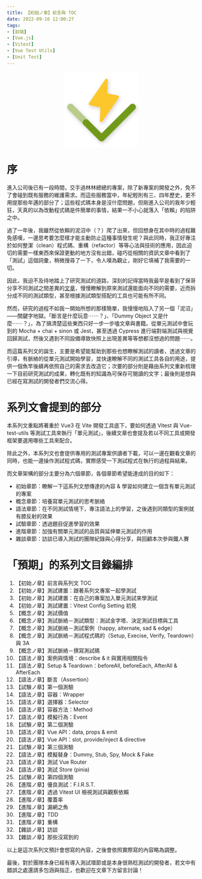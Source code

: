 ```yaml
---
title: 【初始ノ章】前言與 TOC
date: 2022-09-16 12:00:27
tags:
- [前端]
- [Vue.js]
- [Vitest]
- [Vue Test Utils]
- [Unit Test]
---
```


<div style="display:flex;justify-content:center;">
  <img style="object-fit:cover;" alt="vitest-logo" src='/images/vitest-logo.svg' width='200px' height='200px' />
</div>

# 序

進入公司後已有一段時間，交手過林林總總的專案，除了新專案的開發之外，免不了會碰到既有服務的維護需求。而這些服務當中，年紀輕則有三、四年歷史，更不用提那些年邁的部分了；這些程式碼本身是沒什麼問題，但剛進入公司的我年少輕狂，天真的以為改動程式碼是件簡單的事情，結果一不小心就落入「依賴」的陷阱之中。

過了一年後，我雖然從依賴的泥沼中（？）爬了出來，但回想身在其中時的過程難免感嘆，一邊思考要怎麼樣才能主動防止這種事情發生呢？與此同時，我正好專注於如何整潔（clean）程式碼、重構（refactor）等等心法與技術的應用，因此迫切的需要一樣東西來保證更動的地方沒有出錯，碰巧從相關的資訊文章中看到了「測試」這個詞彙，稍微搜尋了一下，令人嘆為觀止，剛好它填補了我需要的一切。

因此，我迫不及待地踏上了研究測試的道路，深刻的記得當時我最早是看到了保哥分享不同測試之間差異的[文章]([https://blog.miniasp.com/post/2019/02/18/Unit-testing-Integration-testing-e2e-testing](https://blog.miniasp.com/post/2019/02/18/Unit-testing-Integration-testing-e2e-testing))，慢慢瞭解到原來測試還能面向不同的需要，近而拆分成不同的測試類型，甚至根據測試類型搭配的工具也可能有所不同。

然而，研究的過程不如我一開始所想的那樣簡單，我慢慢地陷入了另一個「泥沼」——關鍵字地獄。「斷言是什麼玩意⋯⋯？」、「Dummy Object 又是什麼⋯⋯？」，為了搞清楚這些東西只好一步一步嗑文章與書籍。從單元測試中會玩到的 Mocha + chai + sinon 或 Jest，甚至透過 Cypress 進行端對端測試與視覺回歸測試，然後又遇到不同設備導致快照上出現差異等等想都沒想過的問題⋯⋯。

而這篇系列文的誕生，主要是希望能幫助到那些也想瞭解測試的讀者，透過文章的引導，有脈絡的從單元測試開始學習，並快速瞭解不同的測試工具各自的用途，提供一個魚竿後續再依照自己的需求去改造它；次要的部分則是藉由系列文重新梳理一下目前研究測試的成果，轉化既有的知識為可保存可閱讀的文字；最後則是想與已經在寫測試的開發者們交流心得。

<!-- more -->

# 系列文會提到的部分

本系列文重點將著重於 Vue3 在 Vite 開發工具底下，要如何透過 Vitest 與 Vue-test-utils 等測試工具來執行「單元測試」，後續文章也會提及若以不同工具或開發框架要選用哪些工具來配合。

除此之外，本系列文也會提供專用的測試專案供讀者下載，可以一邊在觀看文章的同時，也能一邊操作測試程式碼，實際感受一下測試程式在執行的過程與結果。

而文章架構的部分主要分為六個章節，各個章節希望能達成的目的如下：

- 初始章節：瞭解一下這系列文想傳達的內容 & 學習如何建立一個含有單元測試的專案
- 概念章節：培養寫單元測試的思考脈絡
- 語法章節：在不同測試情境下，專注語法上的學習，之後遇到同類型的案例就有膝反射的效果
- 試驗章節：透過題目促進學習的效果
- 進階章節：加強有關單元測試的品質與延伸單元測試的作用
- 雜談章節：訪談已導入測試的團隊紀錄與心得分享，與回顧本次參與鐵人賽

# 「預期」的系列文目錄編排

1. 【初始ノ章】前言與系列文 TOC
2. 【初始ノ章】測試建置：跟著系列文專案一起學測試
3. 【初始ノ章】測試建置：在自己的專案加入單元測試來學測試
4. 【初始ノ章】測試建置：Vitest Config Setting 初見
5. 【概念ノ章】測試價值
6. 【概念ノ章】測試脈絡－測試類型：測試金字塔、決定測試目標與工具
7. 【概念ノ章】測試脈絡－測試案例（happy, alternate, sad & edge）
8. 【概念ノ章】測試脈絡－測試程式碼的（Setup, Execise, Verify, Teardown）與 3A
9. 【概念ノ章】測試脈絡－撰寫測試碼
10. 【語法ノ章】案例與情境：describe & it 與實用相關指令
11. 【語法ノ章】Setup & Teardown：beforeAll, beforeEach, AfterAll & AfterEach
12. 【語法ノ章】斷言（Assertion）
13. 【試験ノ章】第一個測驗
14. 【語法ノ章】容器：Wrapper
15. 【語法ノ章】選擇器：Selector
16. 【語法ノ章】容器方法：Method
17. 【語法ノ章】模擬行為：Event
18. 【試験ノ章】第二個測驗
19. 【語法ノ章】Vue API：data, props & emit
20. 【語法ノ章】Vue API：slot, provide/inject & directive
21. 【試験ノ章】第三個測驗
22. 【語法ノ章】模擬替身：Dummy, Stub, Spy, Mock & Fake
23. 【語法ノ章】測試 Vue Router
24. 【語法ノ章】測試 Store (pinia)
25. 【試験ノ章】第四個測驗
26. 【進階ノ章】優良測試：F.I.R.S.T.
27. 【進階ノ章】透過 Vitest UI 檢視測試與觀察依賴
28. 【進階ノ章】覆蓋率
29. 【進階ノ章】漏網之魚
30. 【進階ノ章】TDD
31. 【進階ノ章】重構
32. 【雜談ノ章】訪談
33. 【雜談ノ章】那些沒寫到的

以上是這次系列文預計會想寫的內容，之後會依照實際寫的內容略為調整。

最後，對於團隊本身已經有導入測試環節或是本身很熟稔測試的開發者，若文中有錯誤之處還請多包涵與指正，也歡迎在文章下方留言討論！

